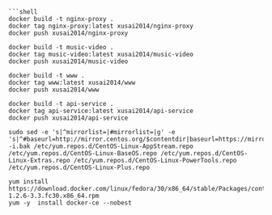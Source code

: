 ##

###

```shell
```shell
docker build -t nginx-proxy .
docker tag nginx-proxy:latest xusai2014/nginx-proxy
docker push xusai2014/nginx-proxy

docker build -t music-video .
docker tag music-video:latest xusai2014/music-video
docker push xusai2014/music-video

docker build -t www .
docker tag www:latest xusai2014/www
docker push xusai2014/www

docker build -t api-service .
docker tag api-service:latest xusai2014/api-service
docker push xusai2014/api-service
```

```
sudo sed -e 's|^mirrorlist=|#mirrorlist=|g' -e 's|^#baseurl=http://mirror.centos.org/$contentdir|baseurl=https://mirrors.ustc.edu.cn/centos|g' -i.bak /etc/yum.repos.d/CentOS-Linux-AppStream.repo /etc/yum.repos.d/CentOS-Linux-BaseOS.repo /etc/yum.repos.d/CentOS-Linux-Extras.repo /etc/yum.repos.d/CentOS-Linux-PowerTools.repo /etc/yum.repos.d/CentOS-Linux-Plus.repo

yum install https://download.docker.com/linux/fedora/30/x86_64/stable/Packages/containerd.io-1.2.6-3.3.fc30.x86_64.rpm
yum -y  install docker-ce --nobest
```